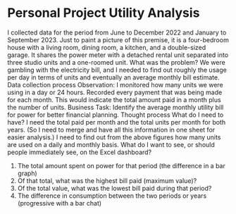 # Personal Project Utility Analysis
I collected data for the period from June to December 2022 and January to September 2023.
Just to paint a picture of this premise, it is a four-bedroom house with a living room, dining room, a kitchen, and a double-sized garage. It shares the power meter with a detached rental unit separated into three studio units and a one-roomed unit.
What was the problem? We were gambling with the electricity bill, and I needed to find out roughly the usage per day in terms of units and eventually an average monthly bill estimate.
Data collection process
Observation: I monitored how many units we were using in a day or 24 hours.
Recorded every payment that was being made for each month. This would indicate the total amount paid in a month plus the number of units.
Business Task: Identify the average monthly utility bill for power for better financial planning.
Thought process
What do I need to have? I need the total paid per month and the total units per month for both years. (So I need to merge and have all this information in one sheet for easier analysis.)
I need to find out from the above figures how many units are used on a daily and monthly basis.
What do I want to see, or should people immediately see, on the Excel dashboard?
1. The total amount spent on power for that period (the difference in a bar graph)
2. Of that total, what was the highest bill paid (maximum value)?
3. Of the total value, what was the lowest bill paid during that period?
4. The difference in consumption between the two periods or years (progressive with a bar chat)
